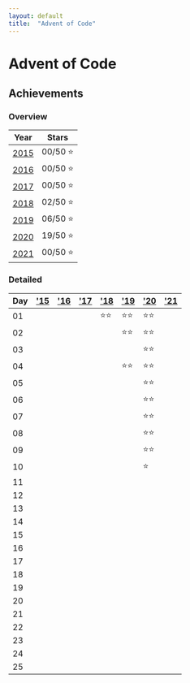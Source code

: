 ```yaml
---
layout: default
title:  "Advent of Code"
---
```


# Advent of Code

## Achievements

### Overview

|     Year     |     Stars    |
|--------------|--------------|
| [2015][2015] | 00/50 :star: |
| [2016][2016] | 00/50 :star: |
| [2017][2017] | 00/50 :star: |
| [2018][2018] | 02/50 :star: |
| [2019][2019] | 06/50 :star: |
| [2020][2020] | 19/50 :star: |
| [2021][2021] | 00/50 :star: |

### Detailed

| Day |   ['15][2015]  |   ['16][2016]  |   ['17][2017]  |   ['18][2018]  |   ['19][2019]  |   ['20][2020]  |   ['21][2021]  |
|-----|----------------|----------------|----------------|----------------|----------------|----------------|----------------|
| 01  |                |                |                |  :star::star:  |  :star::star:  |  :star::star:  |                |
| 02  |                |                |                |                |  :star::star:  |  :star::star:  |                |
| 03  |                |                |                |                |                |  :star::star:  |                |
| 04  |                |                |                |                |  :star::star:  |  :star::star:  |                |
| 05  |                |                |                |                |                |  :star::star:  |                |
| 06  |                |                |                |                |                |  :star::star:  |                |
| 07  |                |                |                |                |                |  :star::star:  |                |
| 08  |                |                |                |                |                |  :star::star:  |                |
| 09  |                |                |                |                |                |  :star::star:  |                |
| 10  |                |                |                |                |                |  :star:        |                |
| 11  |                |                |                |                |                |                |                |
| 12  |                |                |                |                |                |                |                |
| 13  |                |                |                |                |                |                |                |
| 14  |                |                |                |                |                |                |                |
| 15  |                |                |                |                |                |                |                |
| 16  |                |                |                |                |                |                |                |
| 17  |                |                |                |                |                |                |                |
| 18  |                |                |                |                |                |                |                |
| 19  |                |                |                |                |                |                |                |
| 20  |                |                |                |                |                |                |                |
| 21  |                |                |                |                |                |                |                |
| 22  |                |                |                |                |                |                |                |
| 23  |                |                |                |                |                |                |                |
| 24  |                |                |                |                |                |                |                |
| 25  |                |                |                |                |                |                |                |

[2015]: https://adventofcode.com/2015 "Advent of Code 2015"
[2016]: https://adventofcode.com/2016 "Advent of Code 2016"
[2017]: https://adventofcode.com/2017 "Advent of Code 2017"
[2018]: https://adventofcode.com/2018 "Advent of Code 2018"
[2019]: https://adventofcode.com/2019 "Advent of Code 2019"
[2020]: /projects/aoc/2020/ "Advent of Code 2020"
[2021]: https://adventofcode.com/2021 "Advent of Code 2021"

